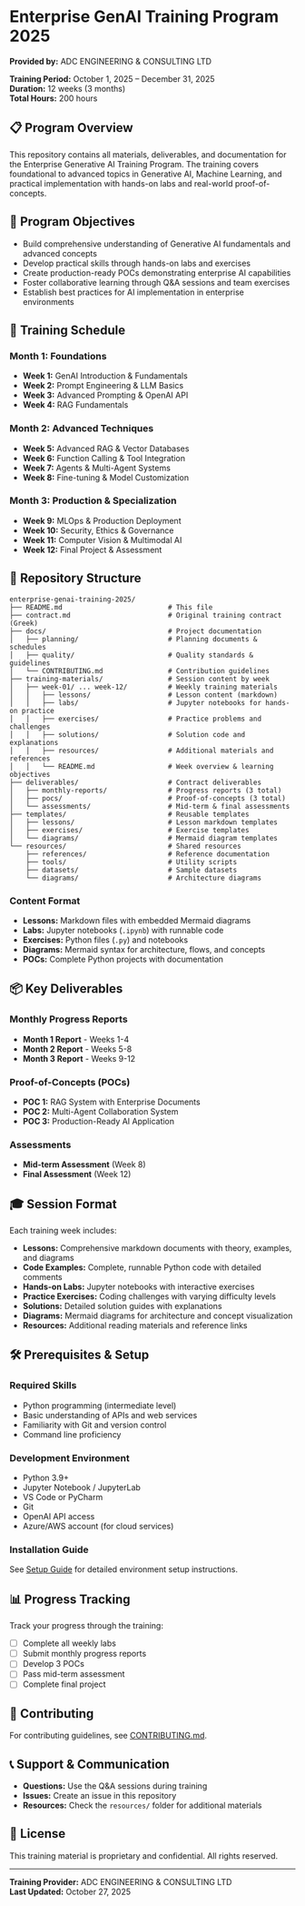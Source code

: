 # Enterprise GenAI Training Program 2025

**Provided by:** ADC ENGINEERING & CONSULTING LTD

**Training Period:** October 1, 2025 – December 31, 2025  
**Duration:** 12 weeks (3 months)  
**Total Hours:** 200 hours

## 📋 Program Overview

This repository contains all materials, deliverables, and documentation for the Enterprise Generative AI Training Program. The training covers foundational to advanced topics in Generative AI, Machine Learning, and practical implementation with hands-on labs and real-world proof-of-concepts.

## 🎯 Program Objectives

- Build comprehensive understanding of Generative AI fundamentals and advanced concepts
- Develop practical skills through hands-on labs and exercises
- Create production-ready POCs demonstrating enterprise AI capabilities
- Foster collaborative learning through Q&A sessions and team exercises
- Establish best practices for AI implementation in enterprise environments

## 📅 Training Schedule

### Month 1: Foundations
- **Week 1:** GenAI Introduction & Fundamentals
- **Week 2:** Prompt Engineering & LLM Basics
- **Week 3:** Advanced Prompting & OpenAI API
- **Week 4:** RAG Fundamentals

### Month 2: Advanced Techniques
- **Week 5:** Advanced RAG & Vector Databases
- **Week 6:** Function Calling & Tool Integration
- **Week 7:** Agents & Multi-Agent Systems
- **Week 8:** Fine-tuning & Model Customization

### Month 3: Production & Specialization
- **Week 9:** MLOps & Production Deployment
- **Week 10:** Security, Ethics & Governance
- **Week 11:** Computer Vision & Multimodal AI
- **Week 12:** Final Project & Assessment

## 📁 Repository Structure

```
enterprise-genai-training-2025/
├── README.md                          # This file
├── contract.md                        # Original training contract (Greek)
├── docs/                              # Project documentation
│   ├── planning/                      # Planning documents & schedules
│   ├── quality/                       # Quality standards & guidelines
│   └── CONTRIBUTING.md                # Contribution guidelines
├── training-materials/                # Session content by week
│   ├── week-01/ ... week-12/          # Weekly training materials
│   │   ├── lessons/                   # Lesson content (markdown)
│   │   ├── labs/                      # Jupyter notebooks for hands-on practice
│   │   ├── exercises/                 # Practice problems and challenges
│   │   ├── solutions/                 # Solution code and explanations
│   │   ├── resources/                 # Additional materials and references
│   │   └── README.md                  # Week overview & learning objectives
├── deliverables/                      # Contract deliverables
│   ├── monthly-reports/               # Progress reports (3 total)
│   ├── pocs/                          # Proof-of-concepts (3 total)
│   └── assessments/                   # Mid-term & final assessments
├── templates/                         # Reusable templates
│   ├── lessons/                       # Lesson markdown templates
│   ├── exercises/                     # Exercise templates
│   └── diagrams/                      # Mermaid diagram templates
└── resources/                         # Shared resources
    ├── references/                    # Reference documentation
    ├── tools/                         # Utility scripts
    ├── datasets/                      # Sample datasets
    └── diagrams/                      # Architecture diagrams
```

### Content Format
- **Lessons:** Markdown files with embedded Mermaid diagrams
- **Labs:** Jupyter notebooks (`.ipynb`) with runnable code
- **Exercises:** Python files (`.py`) and notebooks
- **Diagrams:** Mermaid syntax for architecture, flows, and concepts
- **POCs:** Complete Python projects with documentation

## 📦 Key Deliverables

### Monthly Progress Reports
- **Month 1 Report** - Weeks 1-4
- **Month 2 Report** - Weeks 5-8
- **Month 3 Report** - Weeks 9-12

### Proof-of-Concepts (POCs)
- **POC 1:** RAG System with Enterprise Documents
- **POC 2:** Multi-Agent Collaboration System
- **POC 3:** Production-Ready AI Application

### Assessments
- **Mid-term Assessment** (Week 8)
- **Final Assessment** (Week 12)

## 🎓 Session Format

Each training week includes:
- **Lessons:** Comprehensive markdown documents with theory, examples, and diagrams
- **Code Examples:** Complete, runnable Python code with detailed comments
- **Hands-on Labs:** Jupyter notebooks with interactive exercises
- **Practice Exercises:** Coding challenges with varying difficulty levels
- **Solutions:** Detailed solution guides with explanations
- **Diagrams:** Mermaid diagrams for architecture and concept visualization
- **Resources:** Additional reading materials and reference links

## 🛠️ Prerequisites & Setup

### Required Skills
- Python programming (intermediate level)
- Basic understanding of APIs and web services
- Familiarity with Git and version control
- Command line proficiency

### Development Environment
- Python 3.9+
- Jupyter Notebook / JupyterLab
- VS Code or PyCharm
- Git
- OpenAI API access
- Azure/AWS account (for cloud services)

### Installation Guide
See [Setup Guide](docs/planning/setup-guide.md) for detailed environment setup instructions.

## 📊 Progress Tracking

Track your progress through the training:
- [ ] Complete all weekly labs
- [ ] Submit monthly progress reports
- [ ] Develop 3 POCs
- [ ] Pass mid-term assessment
- [ ] Complete final project

## 🤝 Contributing

For contributing guidelines, see [CONTRIBUTING.md](docs/CONTRIBUTING.md).

## 📞 Support & Communication

- **Questions:** Use the Q&A sessions during training
- **Issues:** Create an issue in this repository
- **Resources:** Check the `resources/` folder for additional materials

## 📄 License

This training material is proprietary and confidential. All rights reserved.

---

**Training Provider:** ADC ENGINEERING & CONSULTING LTD  
**Last Updated:** October 27, 2025
